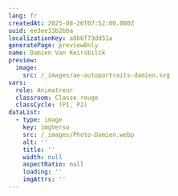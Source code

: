 ```yaml
---
lang: fr
createdAt: 2025-08-26T07:52:00.000Z
uuid: ee3ee33b2bba
localizationKey: a8b6f73dd51a
generatePage: previewOnly
name: Damien Van Keirsbilck
preview:
  image:
    src: /_images/ae-autoportraits-damien.svg
vars:
  role: Animatreur
  classroom: Classe rouge
  classCycle: (P1, P2)
dataList:
  - type: image
    key: imgVerso
    src: /_images/Photo-Damien.webp
    alt: ''
    title: ''
    width: null
    aspectRatio: null
    loading: ''
    imgAttrs: ''
---
```


